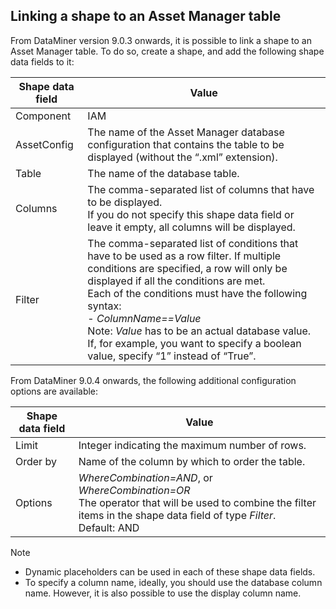 ## Linking a shape to an Asset Manager table

From DataMiner version 9.0.3 onwards, it is possible to link a shape to an Asset Manager table. To do so, create a shape, and add the following shape data fields to it:

| Shape data field | Value                                                                                                                                                                                                                                                                                                                                                                                                                                                                                                                                    |
|------------------|------------------------------------------------------------------------------------------------------------------------------------------------------------------------------------------------------------------------------------------------------------------------------------------------------------------------------------------------------------------------------------------------------------------------------------------------------------------------------------------------------------------------------------------|
| Component        | IAM                                                                                                                                                                                                                                                                                                                                                                                                                                                                                                                                      |
| AssetConfig      | The name of the Asset Manager database configuration that contains the table to be displayed (without the “.xml” extension).                                                                                                                                                                                                                                                                                                                                                                                                             |
| Table            | The name of the database table.                                                                                                                                                                                                                                                                                                                                                                                                                                                                                                          |
| Columns          | The comma-separated list of columns that have to be displayed.<br> If you do not specify this shape data field or leave it empty, all columns will be displayed.                                                                                                                                                                                                                                                                                                                                                                         |
| Filter           | The comma-separated list of conditions that have to be used as a row filter. If multiple conditions are specified, a row will only be displayed if all the conditions are met.<br> Each of the conditions must have the following syntax:<br> -  *ColumnName==Value*<br> Note: *Value* has to be an actual database value. If, for example, you want to specify a boolean value, specify “1” instead of “True”. |

From DataMiner 9.0.4 onwards, the following additional configuration options are available:

| Shape data field | Value                                                                                                                                                                                                                                                           |
|------------------|-----------------------------------------------------------------------------------------------------------------------------------------------------------------------------------------------------------------------------------------------------------------|
| Limit            | Integer indicating the maximum number of rows.                                                                                                                                                                                                                  |
| Order by         | Name of the column by which to order the table.                                                                                                                                                                                                                 |
| Options          | *WhereCombination=AND*, or *WhereCombination=OR*<br> The operator that will be used to combine the filter items in the shape data field of type *Filter*.<br> Default: AND |

> [!NOTE]
> -  Dynamic placeholders can be used in each of these shape data fields.
> -  To specify a column name, ideally, you should use the database column name. However, it is also possible to use the display column name.
>
